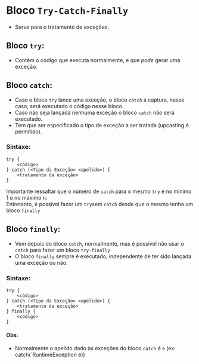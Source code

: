 # Bloco `Try-Catch-Finally`

- Serve para o tratamento de exceções.


## Bloco `try`: 
* Contém o código que executa normalmente, e que <i>pode</i> gerar uma exceção.

## Bloco `catch`: 
* Caso o bloco `try` lance uma exceção, o bloco `catch` a captura, nesse caso, será executado o código nesse bloco.
* Caso não seja lançada nenhuma exceção o bloco `catch` não será executado.
* Tem que ser especificado o tipo de exceção a ser tratada (upcasting é permitido).

### Sintaxe: 

    try { 
        <código> 
    } catch (<Tipo da Exceção> <apelido>) {
        <tratamento da exceção>
    }

Importante ressaltar que o número de `catch` para o mesmo `try` é no mínimo 1 e no máximo n. <br>
Entretanto, é possível fazer um `try`sem `catch` desde que o mesmo tenha um bloco `finally`

## Bloco `finally`:
* Vem depois do bloco `catch`, normalmente, mas é possível não usar o `catch` para fazer um bloco `try-finally`
* O bloco `finally` sempre é executado, independente de ter sido lançada uma exceção ou não.

### Sintaxe:

    try { 
        <código> 
    } catch (<Tipo da Exceção> <apelido>) {
        <tratamento da exceção>
    } finally {
        <código>    
    }

#### Obs:
* Normalmente o apelido dado às exceções do bloco `catch` é `e` (ex: catch(`RuntimeException e))